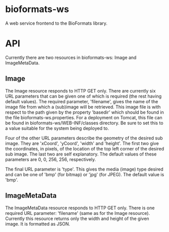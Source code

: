 # bioformats-ws

A web service frontend to the BioFormats library.

# API

Currently there are two resources in bioformats-ws: Image and ImageMetaData.

## Image

The Image resource responds to HTTP GET only.  There are currently six URL
parameters that can be given one of which is required (the rest having default
values).  The required parameter, 'filename', gives the name of the image file
from which a (sub)image will be retrieved.  This image file is with respect to
the path given by the property 'basedir' which should be found in the file
bioformats-ws.properties.  For a deployment on Tomcat, this file can be found in
bioformats-ws/WEB-INF/classes directory.  Be sure to set this to a value
suitable for the system being deployed to.

Four of the other URL parameters describe the geometry of the desired sub image.
They are 'xCoord', 'yCoord', 'width' and 'height'.  The first two give the
coordinates, in pixels, of the location of the top left corner of the desired
sub image.  The last two are self explanatory.  The default values of these
parameters are 0, 0, 256, 256, respectively.

The final URL parameter is 'type'.  This gives the media (image) type desired
and can be one of 'bmp' (for bitmap) or 'jpg' (for JPEG). The default value is
'bmp'.

## ImageMetaData

The ImageMetaData resource responds to HTTP GET only.  There is one required URL
parameter: 'filename' (same as for the Image resource).  Currently this resource
returns only the width and height of the given image.  It is formatted as JSON.
